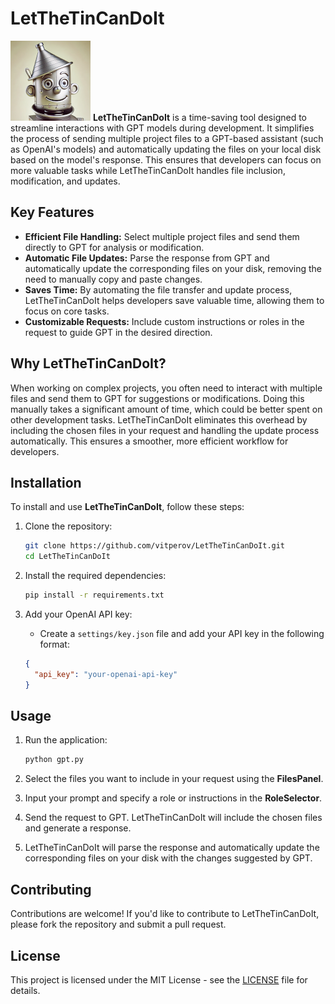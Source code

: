 # LetTheTinCanDoIt
![LetTheTinCanDoIt](resources/tinCan_big.png)
**LetTheTinCanDoIt** is a time-saving tool designed to streamline interactions with GPT models during development. It simplifies the process of sending multiple project files to a GPT-based assistant (such as OpenAI's models) and automatically updating the files on your local disk based on the model's response. This ensures that developers can focus on more valuable tasks while LetTheTinCanDoIt handles file inclusion, modification, and updates.

## Key Features

- **Efficient File Handling:** Select multiple project files and send them directly to GPT for analysis or modification.
- **Automatic File Updates:** Parse the response from GPT and automatically update the corresponding files on your disk, removing the need to manually copy and paste changes.
- **Saves Time:** By automating the file transfer and update process, LetTheTinCanDoIt helps developers save valuable time, allowing them to focus on core tasks.
- **Customizable Requests:** Include custom instructions or roles in the request to guide GPT in the desired direction.

## Why LetTheTinCanDoIt?

When working on complex projects, you often need to interact with multiple files and send them to GPT for suggestions or modifications. Doing this manually takes a significant amount of time, which could be better spent on other development tasks. LetTheTinCanDoIt eliminates this overhead by including the chosen files in your request and handling the update process automatically. This ensures a smoother, more efficient workflow for developers.

## Installation

To install and use **LetTheTinCanDoIt**, follow these steps:

1. Clone the repository:

    ```bash
    git clone https://github.com/vitperov/LetTheTinCanDoIt.git
    cd LetTheTinCanDoIt
    ```

2. Install the required dependencies:

    ```bash
    pip install -r requirements.txt
    ```

3. Add your OpenAI API key:

   - Create a `settings/key.json` file and add your API key in the following format:

    ```json
    {
      "api_key": "your-openai-api-key"
    }
    ```

## Usage

1. Run the application:

    ```bash
    python gpt.py
    ```

2. Select the files you want to include in your request using the **FilesPanel**.
3. Input your prompt and specify a role or instructions in the **RoleSelector**.
4. Send the request to GPT. LetTheTinCanDoIt will include the chosen files and generate a response.
5. LetTheTinCanDoIt will parse the response and automatically update the corresponding files on your disk with the changes suggested by GPT.

## Contributing

Contributions are welcome! If you'd like to contribute to LetTheTinCanDoIt, please fork the repository and submit a pull request.

## License

This project is licensed under the MIT License - see the [LICENSE](LICENSE) file for details.
